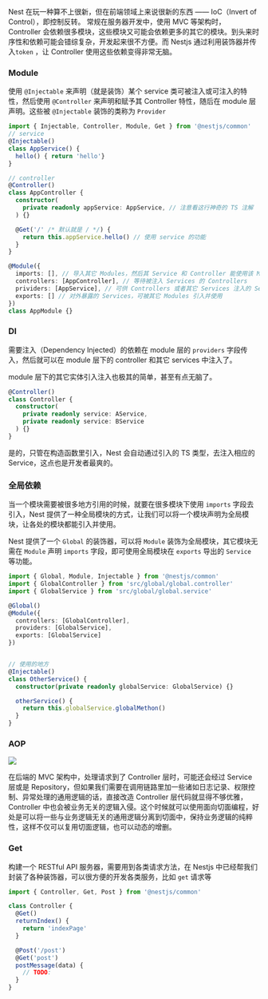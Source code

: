 Nest 在玩一种算不上很新，但在前端领域上来说很新的东西 —— IoC（Invert of Control），即控制反转。
常规在服务器开发中，使用 MVC 等架构时， Controller 会依赖很多模块，这些模块又可能会依赖更多的其它的模块。到头来时序性和依赖可能会错综复杂，开发起来很不方便。而 Nestjs 通过利用装饰器并传入`token` ，让 Controller 使用这些依赖变得非常无脑。

### Module
 
使用 `@Injectable` 来声明（就是装饰）某个 service 类可被注入或可注入的特性，然后使用 `@Controller` 来声明和赋予其 Controller 特性，随后在 module 层声明。这些被 `@Injectable` 装饰的类称为 `Provider`

```ts
import { Injectable, Controller, Module, Get } from '@nestjs/common'
// service
@Injectable()
class AppService() {
  hello() { return 'hello'}
}

// controller
@Controller()
class AppController {
  constructor(
    private readonly appService: AppService, // 注意看这行神奇的 TS 注解
  ) {}

  @Get('/' /* 默认就是 / */) {
    return this.appService.hello() // 使用 service 的功能
  }
}

@Module({
  imports: [], // 导入其它 Modules，然后其 Service 和 Controller 能使用该 Module 的 exports 字段暴露出来的 Service
  controllers: [AppController], // 等待被注入 Services 的 Controllers
  prividers: [AppService], // 可供 Controllers 或者其它 Services 注入的 Services
  exports: [] // 对外暴露的 Services，可被其它 Modules 引入并使用
})
class AppModule {}

```

### DI

需要注入（Dependency Injected）的依赖在 module 层的 `providers` 字段传入，然后就可以在 module 层下的 controller 和其它 services 中注入了。

module 层下的其它实体引入注入也极其的简单，甚至有点无脑了。

```ts
@Controller()
class Controller {
  constructor(
    private readonly service: AService,
    private readonly service: BService
  ) {}
}
```

是的，只管在构造函数里引入，Nest 会自动通过引入的 TS 类型，去注入相应的 Service，这点也是开发者最爽的。

### 全局依赖
当一个模块需要被很多地方引用的时候，就要在很多模块下使用 `imports` 字段去引入，Nest 提供了一种全局模块的方式，让我们可以将一个模块声明为全局模块，让各处的模块都能引入并使用。

Nest 提供了一个 `Global` 的装饰器，可以将 `Module` 装饰为全局模块，其它模块无需在 `Module` 声明 `imports` 字段，即可使用全局模块在 `exports` 导出的 `Service` 等功能。

```ts
import { Global, Module, Injectable } from '@nestjs/common'
import { GlobalController } from 'src/global/global.controller'
import { GlobalService } from 'src/global/global.service'

@Global()
@Module({
  controllers: [GlobalController],
  providers: [GlobalService],
  exports: [GlobalService]
})


// 使用的地方
@Injectable()
class OtherService() {
  constructor(private readonly globalService: GlobalService) {}

  otherService() {
    return this.globalService.globalMethon()
  }
}

```


### AOP

![](http://cdn.liwuhou.cn/tmp/20230531074730.png)

在后端的 MVC 架构中，处理请求到了 Controller 层时，可能还会经过 Service 层或是 Repository，但如果我们需要在调用链路里加一些诸如日志记录、权限控制、异常处理的通用逻辑的话，直接改造 Controller 层代码就显得不够优雅，Controller 中也会被业务无关的逻辑入侵。这个时候就可以使用面向切面编程，好处是可以将一些与业务逻辑无关的通用逻辑分离到切面中，保持业务逻辑的纯粹性，这样不仅可以复用切面逻辑，也可以动态的增删。


### Get

构建一个 RESTful API 服务器，需要用到各类请求方法，在 Nestjs 中已经帮我们封装了各种装饰器，可以很方便的开发各类服务，比如 `get` 请求等

```ts
import { Controller, Get, Post } from '@nestjs/common'

class Controller {
  @Get()
  returnIndex() {
    return 'indexPage'
  }

  @Post('/post')
  @Get('post')
  postMessage(data) {
    // TODO:
  }
}
```